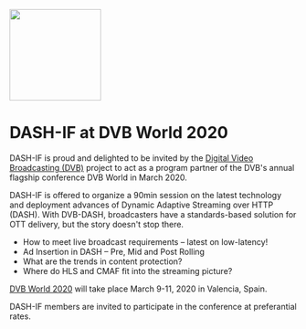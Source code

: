 <a href="https://www.dvbworld.org" target="_blank" rel="noopener noreferrer"><img height="160px"  src="https://dashif.org/img/dvbworld2020_blue_642x428.jpg" alt="" /></a>

# DASH-IF at DVB World 2020

DASH-IF is proud and delighted to be invited by the <a href="http://www.dvb.org">Digital Video Broadcasting (DVB)</a> project to act as a program partner of the DVB's annual flagship conference DVB World in March 2020.

DASH-IF is offered to organize a 90min session on the latest technology and deployment advances of Dynamic Adaptive Streaming over HTTP (DASH). With DVB-DASH, broadcasters have a standards-based solution for OTT delivery, but the story doesn't stop there.
- How to meet live broadcast requirements – latest on low-latency!
- Ad Insertion in DASH – Pre, Mid and Post Rolling
- What are the trends in content protection?
- Where do HLS and CMAF fit into the streaming picture?

 <a href="http://www.dvbworld.org">DVB World 2020</a> will take place March 9-11, 2020 in Valencia, Spain.
 
 DASH-IF members are invited to participate in the conference at preferantial rates. 
